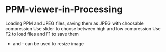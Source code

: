 # PPM-viewer-in-Processing
Loading PPM and JPEG files, saving them as JPEG with choosable compression
Use slider to choose between high and low compression
Use F2 to load files and F1 to save them
+ and - can be used to resize image
